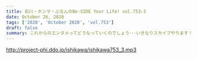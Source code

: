 ```yaml
---
title: 石川・ホンマ・ぶるんのBe-SIDE Your Life! vol.753-3
date: October 26, 2020
tags: ['2020', 'October 2020', 'vol.753']
draft: false
summary: これからのエンタメってどうなっていくのでしょう･･･いきなりスカイプやります！！
---
```


http://project-phi.ddo.jp/ishikawa/ishikawa753_3.mp3
